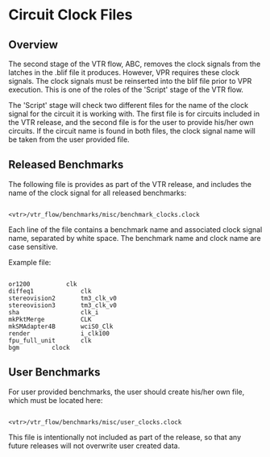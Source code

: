 # Circuit Clock Files #

## Overview ##
The second stage of the VTR flow, ABC, removes the clock signals from the latches in the .blif file it produces.  However, VPR requires these clock signals.  The clock signals must be reinserted into the blif file prior to VPR execution.  This is one of the roles of the 'Script' stage of the VTR flow.

The 'Script' stage will check two different files for the name of the clock signal for the circuit it is working with.  The first file is for circuits included in the VTR release, and the second file is for the user to provide his/her own circuits.  If the circuit name is found in both files, the clock signal name will be taken from the user provided file.

## Released Benchmarks ##
The following file is provides as part of the VTR release, and includes the name of the clock signal for all released benchmarks:

```

<vtr>/vtr_flow/benchmarks/misc/benchmark_clocks.clock
```

Each line of the file contains a benchmark name and associated clock signal name, separated by white space.  The benchmark name and clock name are case sensitive.

Example file:
```

or1200			clk
diffeq1         	clk
stereovision2   	tm3_clk_v0
stereovision3   	tm3_clk_v0
sha             	clk_i
mkPktMerge      	CLK
mkSMAdapter4B   	wciS0_Clk
render          	i_clk100
fpu_full_unit   	clk
bgm			clock
```

## User Benchmarks ##
For user provided benchmarks, the user should create his/her own file, which must be located here:

```

<vtr>/vtr_flow/benchmarks/misc/user_clocks.clock
```

This file is intentionally not included as part of the release, so that any future releases will not overwrite user created data.